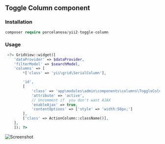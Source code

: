 ## Toggle Column component

### Installation


```php
composer require porcelanosa/yii2-toggle-column
```

### Usage

```php
 <?= GridView::widget([
    'dataProvider' => $dataProvider,
    'filterModel' => $searchModel,
    'columns' => [
        *['class' => 'yii\grid\SerialColumn'],

        'id',
        [
            'class' => 'app\modules\admin\components\columns\ToggleColumn',
            'attribute' => 'active',
            // Uncomment if  you don't want AJAX
            'enableAjax' => true,
            'contentOptions' => ['style' => 'width:50px;']
        ],
        ['class' => ActionColumn::className()],
    ],
    ]); ?>
```

![Screenshot](https://s32.postimg.org/nbcmfc4g3/image.jpg)
